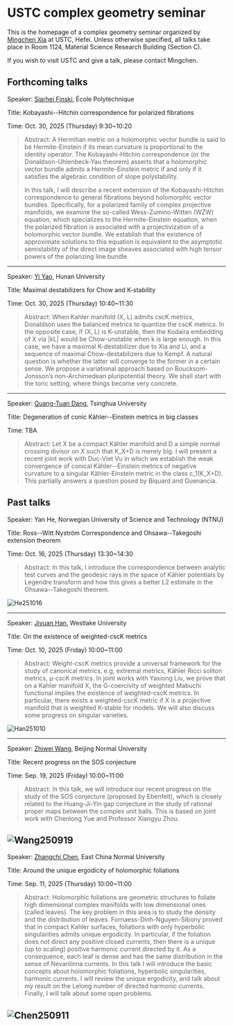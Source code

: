 # USTC complex geometry seminar

This is the homepage of a complex geometry seminar organized by [Mingchen Xia](readme.md) at USTC, Hefei. Unless otherwise specified, all talks take place in Room 1124, Material Science Research Building (Section C).

If you wish to visit USTC and give a talk, please contact Mingchen.

## Forthcoming talks

Speaker: [Siarhei Finski](https://finski.info), École Polytechnique

Title: Kobayashi--Hitchin correspondence for polarized fibrations

Time: Oct. 30, 2025 (Thursday) 9:30~10:20  

> Abstract: A Hermitian metric on a holomorphic vector bundle is said to be Hermite-Einstein if its mean curvature is proportional to the identity operator. The Kobayashi-Hitchin correspondence (or the Donaldson-Uhlenbeck-Yau theorem) asserts that a holomorphic vector bundle admits a Hermite-Einstein metric if and only if it satisfies the algebraic condition of slope polystability.
>
> In this talk, I will describe a recent extension of the Kobayashi-Hitchin correspondence to general fibrations beyond holomorphic vector bundles. Specifically, for a polarized family of complex projective manifolds, we examine the so-called Wess-Zumino-Witten (WZW) equation, which specializes to the Hermite-Einstein equation, when the polarized fibration is associated with a projectivization of a holomorphic vector bundle. We establish that the existence of approximate solutions to this equation is equivalent to the asymptotic semistability of the direct image sheaves associated with high tensor powers of the polarizing line bundle.

---

Speaker: [Yi Yao](https://grzy.hnu.edu.cn/mobile/m_index/yaoyi), Hunan University

Title: Maximal destabilizers for Chow and K-stability

Time: Oct. 30, 2025 (Thursday)  10:40~11:30

> Abstract: When Kahler manifold (X, L) admits cscK metrics, Donaldson uses the balanced metrics to quantize the cscK metrics. In the opposite case, if (X, L) is K-unstable, then the Kodaira embedding of X via \|kL\| would be Chow-unstable when k is large enough. In this case, we have a maximal K-destabilizer due to Xia and Li, and a sequence of maximal Chow-destabilizers due to Kempf. A natural question is whether the latter will converge to the former in a certain sense. We propose a variational approach based on Boucksom-Jonsson’s non-Archimedean pluripotential theory. We shall start with the toric setting, where things become very concrete.

---

Speaker: [Quang-Tuan Dang](https://quangtuandang.github.io/Webpage/), Tsinghua University

Title: Degeneration of conic Kähler--Einstein metrics in big classes

Time: TBA

> Abstract: Let X be a compact Kähler manifold and D a simple normal crossing divisor on $X$ such that K_X+D is merely big. I will present a recent joint work with Duc-Viet Vu in which we establish the weak convergence of conical Kähler--Einstein metrics of negative curvature to a singular Kähler-Einstein metric in the class c_1(K_X+D). This partially answers a question posed by Biquard and Guenancia.


## Past talks


Speaker: Yan He, Norwegian University of Science and Technology (NTNU)

Title: Ross--Witt Nyström Correspondence and Ohsawa--Takegoshi extension theorem

Time: Oct. 16, 2025 (Thursday)  13:30~14:30

> Abstract: In this talk, I introduce the correspondence between analytic test curves and the geodesic rays in the space of Kähler potentials by Legendre transform and how this gives a better L2 estimate in the Ohsawa--Takegoshi theorem.

![He251016](Seminar/He251016.HEIC) 

---

Speaker: [Jiyuan Han](https://its.westlake.edu.cn/info/1108/1277.htm), Westlake University

Title: On the existence of weighted-cscK metrics

Time: Oct. 10, 2025 (Friday)  10:00~11:00

> Abstract: Weight-cscK metrics provide a universal framework for the study of canonical metrics, e.g, extremal metrics, Kähler Ricci soliton metrics, µ-cscK metrics. In joint works with Yaxiong Liu, we prove that on a Kahler manifold X, the G-coercivity of weighted Mabuchi functional implies the existence of weighted-cscK metrics.  In particular, there exists a weighted-cscK metric if X is a projective manifold that is weighted K-stable for models.  We will also discuss some progress on singular varieties.

![Han251010](Seminar/Han251010.HEIC) 

---

Speaker: [Zhiwei Wang](http://math0.bnu.edu.cn/~wangzw/), Beijing Normal University

Title: Recent progress on the SOS conjecture

Time: Sep. 19, 2025 (Friday) 10:00~11:00 

> Abstract: In this talk, we will introduce our recent progress on the study of the SOS conjecture (proposed by Ebenfelt), which is closely related to the Huang-Ji-Yin gap conjecture in the study of rational proper maps between the complex unit balls. This is based on joint work with Chenlong Yue and Professor Xiangyu Zhou.

![Wang250919](Seminar/Wang250919.HEIC) 
---

Speaker: [Zhangchi Chen](https://math.ecnu.edu.cn/en/facultydetailen.html?uid=zcchen), East China Normal University

Title: Around the unique ergodicity of holomorphic foliations

Time: Sep. 11, 2025 (Thursday) 10:00~11:00 

> Abstract: Holomorphic foliations are geometric structures to foliate high dimensional complex manifolds with low dimensional ones (called leaves). The key problem in this area is to study the density and the distribution of leaves. Fornaess-Dinh-Nguyen-Sibony proved that in compact Kahler surfaces, foliations with only hyperbolic singularities admits unique ergodicity. In particular, if the foliation does not direct any positive closed currents, then there is a unique (up to scaling) positive harmonic current directed by it. As a consequence, each leaf is dense and has the same distribution in the sense of Nevanlinna currents.
In this talk I will introduce the basic concepts about holomorphic foliations, hyperbolic singularities, harmonic currents. I will review the unique ergodicity, and talk about my result on the Lelong number of directed harmonic currents. Finally, I will talk about some open problems.

![Chen250911](Seminar/Chen250911.HEIC) 
---
